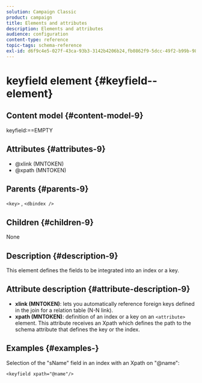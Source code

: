 ```yaml
---
solution: Campaign Classic
product: campaign
title: Elements and attributes
description: Elements and attributes
audience: configuration
content-type: reference
topic-tags: schema-reference
exl-id: d6f9c4e5-027f-43ca-93b3-3142b4206b24,fb0862f9-5dcc-49f2-b99b-9822aaf3a680
---
```

# keyfield element {#keyfield--element}

## Content model {#content-model-9}

keyfield:==EMPTY

## Attributes {#attributes-9}

* @xlink (MNTOKEN)
* @xpath (MNTOKEN)

## Parents {#parents-9}

`<key>`  ,  `<dbindex />`

## Children {#children-9}

None

## Description {#description-9}

This element defines the fields to be integrated into an index or a key.

## Attribute description {#attribute-description-9}

* **xlink (MNTOKEN)**: lets you automatically reference foreign keys defined in the join for a relation table (N-N link).
* **xpath (MNTOKEN)**: definition of an index or a key on an `<attribute>`  element. This attribute receives an Xpath which defines the path to the schema attribute that defines the key or the index.

## Examples {#examples-}

Selection of the "sName" field in an index with an Xpath on "@name":

```
<keyfield xpath="@name"/>
```
